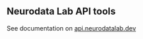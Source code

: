 ## Neurodata Lab API tools

See documentation on [api.neurodatalab.dev](https://api.neurodatalab.dev)